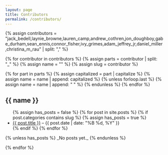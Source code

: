 ```yaml
---
layout: page
title: Contributors
permalink: /contributors/
---
```


{% assign contributors = "jack_bedell,laynie_browne,lauren_camp,andrew_cothren,jon_doughboy,gabe_durham,sean_ennis,connor_fisher,ivy_grimes,adam_jeffrey_jr,daniel_miller,christina_m_rau" | split: "," %}

{% for contributor in contributors %}
  {% assign parts = contributor | split: "_" %}
  {% assign name = "" %}
  {% assign slug = contributor %}

  {% for part in parts %}
    {% assign capitalized = part | capitalize %}
    {% assign name = name | append: capitalized %}
    {% unless forloop.last %}
      {% assign name = name | append: " " %}
    {% endunless %}
  {% endfor %}

## {{ name }}

<ul>
  {% assign has_posts = false %}
  {% for post in site.posts %}
    {% if post.categories contains slug %}
      {% assign has_posts = true %}
      <li>
        <a href="{{ post.url }}">{{ post.title }}</a> – {{ post.date | date: "%B %d, %Y" }}
      </li>
    {% endif %}
  {% endfor %}
</ul>
{% unless has_posts %}
_No posts yet._
{% endunless %}

{% endfor %}
